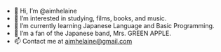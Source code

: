 - 👋 Hi, I’m @aimhelaine
- 👀 I’m interested in studying, films, books, and music. 
- 🌱 I’m currently learning Japanese Language and Basic Programming.
- 💞️ I’m a fan of the Japanese band, Mrs. GREEN APPLE. 
- 📫 Contact me at aimhelaine@gmail.com

<!---
aimhelaine/aimhelaine is a ✨ special ✨ repository because its `README.md` (this file) appears on your GitHub profile.
You can click the Preview link to take a look at your changes.
--->
